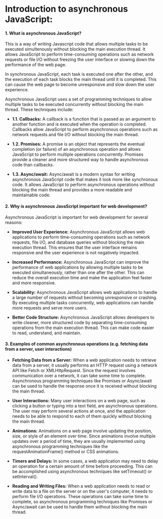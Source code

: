 # Introduction to asynchronous JavaScript:
#### 1. What is asynchronous JavaScript?
This is a way of writing Javascript code that allows multiple tasks to be executed simultenously without blocking the main execution thread. It allows JavaScript to perform time-consuming operations such as network requests or file I/O without freezing the user interface or slowing down the performance of the web page.

In synchronous JavaScript, each task is executed one after the other, and the execution of each task blocks the main thread until it is completed. This can cause the web page to become unresponsive and slow down the user experience.

Asynchronous JavaScript uses a set of programming techniques to allow multiple tasks to be executed concurrently without blocking the main thread. These techniques include:

  * **1.1. Callbacks:** A callback is a function that is passed as an argument to another function and is executed when the operation is completed. Callbacks allow JavaScript to perform asynchronous operations such as network requests and file I/O without blocking the main thread.

  * **1.2. Promises:** A promise is an object that represents the eventual completion (or failure) of an asynchronous operation and allows JavaScript to perform multiple operations concurrently. Promises provide a cleaner and more structured way to handle asynchronous code than callbacks.

  * **1.3. Async/await:** Async/await is a modern syntax for writing asynchronous JavaScript code that makes it look more like synchronous code. It allows JavaScript to perform asynchronous operations without blocking the main thread and provides a more readable and maintainable code.

#### 2. Why is asynchronous JavaScript important for web development?
Asynchronous JavaScript is important for web development for several reasons:

  * **Improved User Experience:** Asynchronous JavaScript allows web applications to perform time-consuming operations such as network requests, file I/O, and database queries without blocking the main execution thread. This ensures that the user interface remains responsive and the user experience is not negatively impacted.

  * **Increased Performance:** Asynchronous JavaScript can improve the performance of web applications by allowing multiple tasks to be executed simultaneously, rather than one after the other. This can reduce the overall execution time and make the application feel faster and more responsive.

  * **Scalability:** Asynchronous JavaScript allows web applications to handle a large number of requests without becoming unresponsive or crashing. By executing multiple tasks concurrently, web applications can handle more requests and serve more users.

  * **Better Code Structure:** Asynchronous JavaScript allows developers to write cleaner, more structured code by separating time-consuming operations from the main execution thread. This can make code easier to read, understand, and maintain.

#### 3. Examples of common asynchronous operations (e.g. fetching data from a server, user interactions)
  * **Fetching Data from a Server:** When a web application needs to retrieve data from a server, it usually performs an HTTP request using a network API like Fetch or XMLHttpRequest. Since the request involves communication over a network, it can take some time to complete. Asynchronous programming techniques like Promises or Async/await can be used to handle the response once it is received without blocking the main thread.

  * **User Interactions:** Many user interactions on a web page, such as clicking a button or typing into a text field, are asynchronous operations. The user may perform several actions at once, and the application needs to be able to respond to each of them quickly without blocking the main thread.

  * **Animations:** Animations on a web page involve updating the position, size, or style of an element over time. Since animations involve multiple updates over a period of time, they are usually implemented using asynchronous programming techniques like the requestAnimationFrame() method or CSS animations.

  * **Timers and Delays:** In some cases, a web application may need to delay an operation for a certain amount of time before proceeding. This can be accomplished using asynchronous techniques like setTimeout() or setInterval().

  * **Reading and Writing Files:** When a web application needs to read or write data to a file on the server or on the user's computer, it needs to perform file I/O operations. These operations can take some time to complete, so asynchronous programming techniques like Promises or Async/await can be used to handle them without blocking the main thread.
